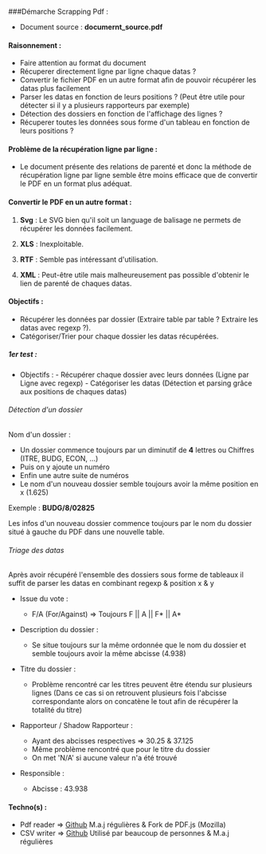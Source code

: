 ###Démarche Scrapping Pdf :

- Document source : **documernt_source.pdf**

#### Raisonnement :
- Faire attention au format du document 
- Récuperer directement ligne par ligne chaque datas ?
- Convertir le fichier PDF en un autre format afin de pouvoir récupérer les datas plus facilement
- Parser les datas en fonction de leurs positions ? (Peut être utile pour détecter si il y a plusieurs rapporteurs par exemple)
- Détection des dossiers en fonction de l'affichage des lignes ?
- Récuperer toutes les données sous forme d'un tableau en fonction de leurs positions ?


#### Problème de la récupération ligne par ligne :
- Le document présente des relations de parenté et donc la méthode de récupération ligne par ligne semble être moins efficace que de convertir le PDF en un format plus adéquat.

#### Convertir le PDF en un autre format :

1) **Svg** :
Le SVG bien qu'il soit un language de balisage ne permets de récupérer les données facilement.

2) **XLS** :
Inexploitable.

3) **RTF** :
Semble pas intéressant d'utilisation.

4) **XML** :
Peut-être utile mais malheureusement pas possible d'obtenir le lien de parenté de chaques datas.

#### Objectifs :
- Récupérer les données par dossier (Extraire table par table ? Extraire les datas avec regexp ?).
- Catégoriser/Trier pour chaque dossier les datas récupérées.  


##### 1er test :
- Objectifs :
        - Récupérer chaque dossier avec leurs données (Ligne par Ligne avec regexp)
        - Catégoriser les datas (Détection et parsing grâce aux positions de chaques datas)

###### Détection d'un dossier
Nom d'un dossier :
 - Un dossier commence toujours par un diminutif de **4** lettres ou Chiffres (ITRE, BUDG, ECON, ...)
 - Puis on y ajoute un numéro
 - Enfin une autre suite de numéros
 - Le nom d'un nouveau dossier semble toujours avoir la même position en x (1.625)

Exemple :
**BUDG/8/02825**

Les infos d'un nouveau dossier commence toujours par le nom du dossier situé à gauche du PDF dans une nouvelle table.

###### Triage des datas

Après avoir récupéré l'ensemble des dossiers sous forme de tableaux il suffit de parser les
datas en combinant regexp & position x & y

- Issue du vote :
  - F/A (For/Against) => Toujours F || A || F* || A*
- Description du dossier :
  - Se situe toujours sur la même ordonnée que le nom du dossier et semble toujours avoir la même abcisse (4.938)

- Titre du dossier :
  - Problème rencontré car les titres peuvent être étendu sur plusieurs lignes (Dans ce cas si on retrouvent plusieurs fois l'abcisse correspondante alors on concatène le tout afin de récupérer la totalité du titre)

- Rapporteur / Shadow Rapporteur :
  - Ayant des abcisses respectives => 30.25 & 37.125
  - Même problème rencontré que pour le titre du dossier
  - On met 'N/A' si aucune valeur n'a été trouvé

- Responsible :
  - Abcisse : 43.938


#### Techno(s) :

- Pdf reader => [Github](https://github.com/adrienjoly/npm-pdfreader)
M.a.j régulières & Fork de PDF.js (Mozilla)
- CSV writer => [Github](https://github.com/ryu1kn/csv-writer#readme)
Utilisé par beaucoup de personnes & M.a.j régulières